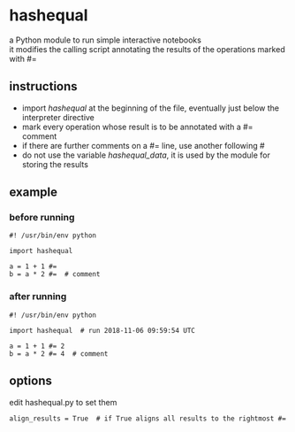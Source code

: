# hashequal
a Python module to run simple interactive notebooks  
it modifies the calling script annotating the results of the operations marked with #= 

## instructions

- import *hashequal* at the beginning of the file, eventually just below the interpreter directive
- mark every operation whose result is to be annotated with a #= comment
- if there are further comments on a #= line, use another following #
- do not use the variable *hashequal_data*, it is used by the module for storing the results

## example

### before running

~~~
#! /usr/bin/env python

import hashequal

a = 1 + 1 #=
b = a * 2 #=  # comment
~~~

### after running

~~~
#! /usr/bin/env python

import hashequal  # run 2018-11-06 09:59:54 UTC

a = 1 + 1 #= 2
b = a * 2 #= 4  # comment
~~~

## options

edit hashequal.py to set them

~~~
align_results = True  # if True aligns all results to the rightmost #=
~~~
